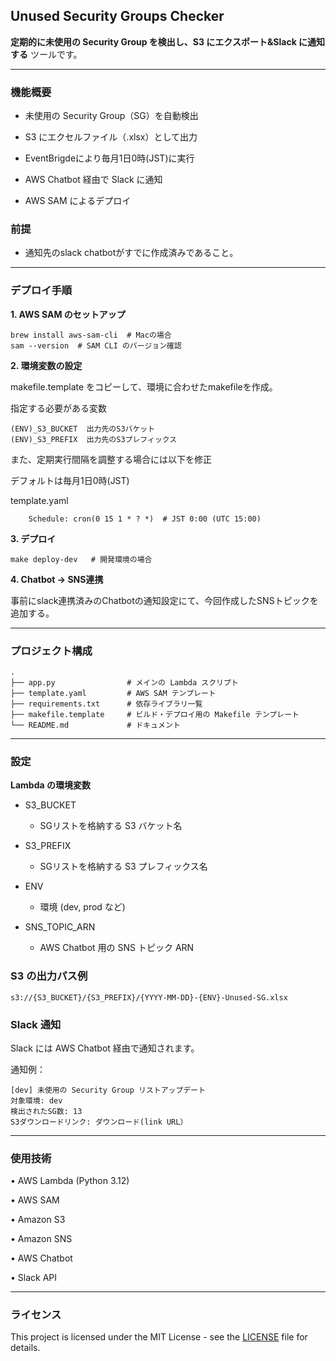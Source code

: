 
## Unused Security Groups Checker

**定期的に未使用の Security Group を検出し、S3 にエクスポート&Slack に通知する** ツールです。

 ---

### 機能概要

-  未使用の Security Group（SG）を自動検出

-  S3 にエクセルファイル（.xlsx）として出力

-  EventBrigdeにより毎月1日0時(JST)に実行

-  AWS Chatbot 経由で Slack に通知

-  AWS SAM によるデプロイ

### 前提

- 通知先のslack chatbotがすでに作成済みであること。

---

### デプロイ手順
  

**1. AWS SAM のセットアップ**

```
brew install aws-sam-cli  # Macの場合
sam --version  # SAM CLI のバージョン確認
```

**2. 環境変数の設定**

  
makefile.template をコピーして、環境に合わせたmakefileを作成。

指定する必要がある変数

```
(ENV)_S3_BUCKET  出力先のS3バケット
(ENV)_S3_PREFIX  出力先のS3プレフィックス
```

また、定期実行間隔を調整する場合には以下を修正

デフォルトは毎月1日0時(JST)

template.yaml

```
    Schedule: cron(0 15 1 * ? *)  # JST 0:00 (UTC 15:00)
```



**3. デプロイ**

```
make deploy-dev   # 開発環境の場合
```

**4. Chatbot -> SNS連携**

事前にslack連携済みのChatbotの通知設定にて、今回作成したSNSトピックを追加する。

---
### プロジェクト構成

```
.
├── app.py                # メインの Lambda スクリプト
├── template.yaml         # AWS SAM テンプレート
├── requirements.txt      # 依存ライブラリ一覧
├── makefile.template     # ビルド・デプロイ用の Makefile テンプレート
└── README.md             # ドキュメント
```

---
### 設定


**Lambda の環境変数**

 -  S3_BUCKET
	   -  SGリストを格納する S3 バケット名

 -  S3_PREFIX
	   -  SGリストを格納する S3 プレフィックス名
	 
  - ENV
	  - 環境 (dev, prod など)

- SNS_TOPIC_ARN
	- AWS Chatbot 用の SNS トピック ARN

### S3 の出力パス例

```
s3://{S3_BUCKET}/{S3_PREFIX}/{YYYY-MM-DD}-{ENV}-Unused-SG.xlsx
```

### Slack 通知

Slack には AWS Chatbot 経由で通知されます。

通知例：

```
[dev] 未使用の Security Group リストアップデート
対象環境: dev
検出されたSG数: 13
S3ダウンロードリンク: ダウンロード(link URL）
```
---
### 使用技術

•  AWS Lambda (Python 3.12)

•  AWS SAM

•  Amazon S3

•  Amazon SNS

•  AWS Chatbot

•  Slack API

---
### ライセンス

This project is licensed under the MIT License - see the [LICENSE](LICENSE) file for details.
